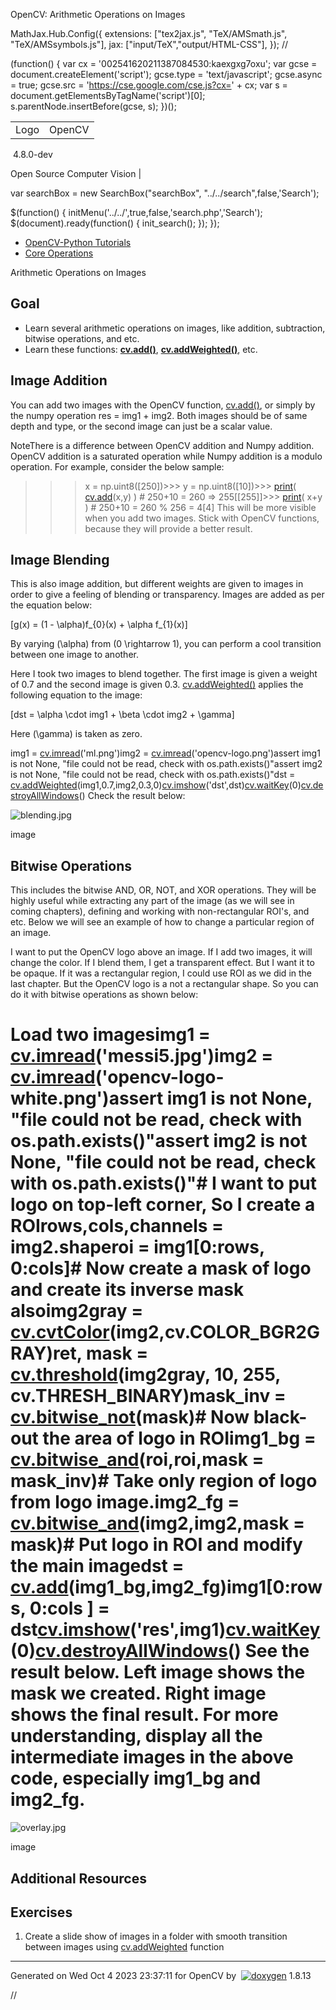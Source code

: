 

OpenCV: Arithmetic Operations on Images

 MathJax.Hub.Config({
 extensions: ["tex2jax.js", "TeX/AMSmath.js", "TeX/AMSsymbols.js"],
 jax: ["input/TeX","output/HTML-CSS"],
});
//<![CDATA[
MathJax.Hub.Config(
{
 TeX: {
 Macros: {
 matTT: [ "\\[ \\left|\\begin{array}{ccc} #1 & #2 & #3\\\\ #4 & #5 & #6\\\\ #7 & #8 & #9 \\end{array}\\right| \\]", 9],
 fork: ["\\left\\{ \\begin{array}{l l} #1 & \\mbox{#2}\\\\ #3 & \\mbox{#4}\\\\ \\end{array} \\right.", 4],
 forkthree: ["\\left\\{ \\begin{array}{l l} #1 & \\mbox{#2}\\\\ #3 & \\mbox{#4}\\\\ #5 & \\mbox{#6}\\\\ \\end{array} \\right.", 6],
 forkfour: ["\\left\\{ \\begin{array}{l l} #1 & \\mbox{#2}\\\\ #3 & \\mbox{#4}\\\\ #5 & \\mbox{#6}\\\\ #7 & \\mbox{#8}\\\\ \\end{array} \\right.", 8],
 vecthree: ["\\begin{bmatrix} #1\\\\ #2\\\\ #3 \\end{bmatrix}", 3],
 vecthreethree: ["\\begin{bmatrix} #1 & #2 & #3\\\\ #4 & #5 & #6\\\\ #7 & #8 & #9 \\end{bmatrix}", 9],
 cameramatrix: ["#1 = \\begin{bmatrix} f\_x & 0 & c\_x\\\\ 0 & f\_y & c\_y\\\\ 0 & 0 & 1 \\end{bmatrix}", 1],
 distcoeffs: ["(k\_1, k\_2, p\_1, p\_2[, k\_3[, k\_4, k\_5, k\_6 [, s\_1, s\_2, s\_3, s\_4[, \\tau\_x, \\tau\_y]]]]) \\text{ of 4, 5, 8, 12 or 14 elements}"],
 distcoeffsfisheye: ["(k\_1, k\_2, k\_3, k\_4)"],
 hdotsfor: ["\\dots", 1],
 mathbbm: ["\\mathbb{#1}", 1],
 bordermatrix: ["\\matrix{#1}", 1]
 }
 }
}
);
//]]>

 (function() {
 var cx = '002541620211387084530:kaexgxg7oxu';
 var gcse = document.createElement('script');
 gcse.type = 'text/javascript';
 gcse.async = true;
 gcse.src = 'https://cse.google.com/cse.js?cx=' + cx;
 var s = document.getElementsByTagName('script')[0];
 s.parentNode.insertBefore(gcse, s);
 })();

|  |  |
| --- | --- |
| Logo | OpenCV
 4.8.0-dev

Open Source Computer Vision |

var searchBox = new SearchBox("searchBox", "../../search",false,'Search');

$(function() {
 initMenu('../../',true,false,'search.php','Search');
 $(document).ready(function() { init\_search(); });
});

* [OpenCV-Python Tutorials](../../d6/d00/tutorial_py_root.html "../../d6/d00/tutorial_py_root.html")
* [Core Operations](../../d7/d16/tutorial_py_table_of_contents_core.html "../../d7/d16/tutorial_py_table_of_contents_core.html")

Arithmetic Operations on Images  

## Goal

* Learn several arithmetic operations on images, like addition, subtraction, bitwise operations, and etc.
* Learn these functions: **[cv.add()](../../d2/de8/group__core__array.html#ga10ac1bfb180e2cfda1701d06c24fdbd6 "Calculates the per-element sum of two arrays or an array and a scalar. ")**, **[cv.addWeighted()](../../d2/de8/group__core__array.html#gafafb2513349db3bcff51f54ee5592a19 "Calculates the weighted sum of two arrays. ")**, etc.

## Image Addition

You can add two images with the OpenCV function, [cv.add()](../../d2/de8/group__core__array.html#ga10ac1bfb180e2cfda1701d06c24fdbd6 "Calculates the per-element sum of two arrays or an array and a scalar. "), or simply by the numpy operation res = img1 + img2. Both images should be of same depth and type, or the second image can just be a scalar value.

NoteThere is a difference between OpenCV addition and Numpy addition. OpenCV addition is a saturated operation while Numpy addition is a modulo operation.
For example, consider the below sample: 

>>> x = np.uint8([250])>>> y = np.uint8([10])>>> [print](../../df/d57/namespacecv_1_1dnn.html#a43417dcaeb3c1e2a09b9d948e234c366 "../../df/d57/namespacecv_1_1dnn.html#a43417dcaeb3c1e2a09b9d948e234c366")( [cv.add](../../d2/de8/group__core__array.html#ga10ac1bfb180e2cfda1701d06c24fdbd6 "../../d2/de8/group__core__array.html#ga10ac1bfb180e2cfda1701d06c24fdbd6")(x,y) ) # 250+10 = 260 => 255[[255]]>>> [print](../../df/d57/namespacecv_1_1dnn.html#a43417dcaeb3c1e2a09b9d948e234c366 "../../df/d57/namespacecv_1_1dnn.html#a43417dcaeb3c1e2a09b9d948e234c366")( x+y ) # 250+10 = 260 % 256 = 4[4] This will be more visible when you add two images. Stick with OpenCV functions, because they will provide a better result.

## Image Blending

This is also image addition, but different weights are given to images in order to give a feeling of blending or transparency. Images are added as per the equation below:

\[g(x) = (1 - \alpha)f\_{0}(x) + \alpha f\_{1}(x)\]

By varying \(\alpha\) from \(0 \rightarrow 1\), you can perform a cool transition between one image to another.

Here I took two images to blend together. The first image is given a weight of 0.7 and the second image is given 0.3. [cv.addWeighted()](../../d2/de8/group__core__array.html#gafafb2513349db3bcff51f54ee5592a19 "Calculates the weighted sum of two arrays. ") applies the following equation to the image:

\[dst = \alpha \cdot img1 + \beta \cdot img2 + \gamma\]

Here \(\gamma\) is taken as zero. 

img1 = [cv.imread](../../d4/da8/group__imgcodecs.html#ga288b8b3da0892bd651fce07b3bbd3a56 "../../d4/da8/group__imgcodecs.html#ga288b8b3da0892bd651fce07b3bbd3a56")('ml.png')img2 = [cv.imread](../../d4/da8/group__imgcodecs.html#ga288b8b3da0892bd651fce07b3bbd3a56 "../../d4/da8/group__imgcodecs.html#ga288b8b3da0892bd651fce07b3bbd3a56")('opencv-logo.png')assert img1 is not None, "file could not be read, check with os.path.exists()"assert img2 is not None, "file could not be read, check with os.path.exists()"dst = [cv.addWeighted](../../d2/de8/group__core__array.html#gafafb2513349db3bcff51f54ee5592a19 "../../d2/de8/group__core__array.html#gafafb2513349db3bcff51f54ee5592a19")(img1,0.7,img2,0.3,0)[cv.imshow](../../df/d24/group__highgui__opengl.html#gaae7e90aa3415c68dba22a5ff2cefc25d "../../df/d24/group__highgui__opengl.html#gaae7e90aa3415c68dba22a5ff2cefc25d")('dst',dst)[cv.waitKey](../../d7/dfc/group__highgui.html#ga5628525ad33f52eab17feebcfba38bd7 "../../d7/dfc/group__highgui.html#ga5628525ad33f52eab17feebcfba38bd7")(0)[cv.destroyAllWindows](../../d7/dfc/group__highgui.html#ga6b7fc1c1a8960438156912027b38f481 "../../d7/dfc/group__highgui.html#ga6b7fc1c1a8960438156912027b38f481")() Check the result below:

![blending.jpg](../../blending.jpg)

image
## Bitwise Operations

This includes the bitwise AND, OR, NOT, and XOR operations. They will be highly useful while extracting any part of the image (as we will see in coming chapters), defining and working with non-rectangular ROI's, and etc. Below we will see an example of how to change a particular region of an image.

I want to put the OpenCV logo above an image. If I add two images, it will change the color. If I blend them, I get a transparent effect. But I want it to be opaque. If it was a rectangular region, I could use ROI as we did in the last chapter. But the OpenCV logo is a not a rectangular shape. So you can do it with bitwise operations as shown below: 

# Load two imagesimg1 = [cv.imread](../../d4/da8/group__imgcodecs.html#ga288b8b3da0892bd651fce07b3bbd3a56 "../../d4/da8/group__imgcodecs.html#ga288b8b3da0892bd651fce07b3bbd3a56")('messi5.jpg')img2 = [cv.imread](../../d4/da8/group__imgcodecs.html#ga288b8b3da0892bd651fce07b3bbd3a56 "../../d4/da8/group__imgcodecs.html#ga288b8b3da0892bd651fce07b3bbd3a56")('opencv-logo-white.png')assert img1 is not None, "file could not be read, check with os.path.exists()"assert img2 is not None, "file could not be read, check with os.path.exists()"# I want to put logo on top-left corner, So I create a ROIrows,cols,channels = img2.shaperoi = img1[0:rows, 0:cols]# Now create a mask of logo and create its inverse mask alsoimg2gray = [cv.cvtColor](../../d8/d01/group__imgproc__color__conversions.html#ga397ae87e1288a81d2363b61574eb8cab "../../d8/d01/group__imgproc__color__conversions.html#ga397ae87e1288a81d2363b61574eb8cab")(img2,cv.COLOR\_BGR2GRAY)ret, mask = [cv.threshold](../../d7/d1b/group__imgproc__misc.html#gae8a4a146d1ca78c626a53577199e9c57 "../../d7/d1b/group__imgproc__misc.html#gae8a4a146d1ca78c626a53577199e9c57")(img2gray, 10, 255, cv.THRESH\_BINARY)mask\_inv = [cv.bitwise\_not](../../d2/de8/group__core__array.html#ga0002cf8b418479f4cb49a75442baee2f "../../d2/de8/group__core__array.html#ga0002cf8b418479f4cb49a75442baee2f")(mask)# Now black-out the area of logo in ROIimg1\_bg = [cv.bitwise\_and](../../d2/de8/group__core__array.html#ga60b4d04b251ba5eb1392c34425497e14 "../../d2/de8/group__core__array.html#ga60b4d04b251ba5eb1392c34425497e14")(roi,roi,mask = mask\_inv)# Take only region of logo from logo image.img2\_fg = [cv.bitwise\_and](../../d2/de8/group__core__array.html#ga60b4d04b251ba5eb1392c34425497e14 "../../d2/de8/group__core__array.html#ga60b4d04b251ba5eb1392c34425497e14")(img2,img2,mask = mask)# Put logo in ROI and modify the main imagedst = [cv.add](../../d2/de8/group__core__array.html#ga10ac1bfb180e2cfda1701d06c24fdbd6 "../../d2/de8/group__core__array.html#ga10ac1bfb180e2cfda1701d06c24fdbd6")(img1\_bg,img2\_fg)img1[0:rows, 0:cols ] = dst[cv.imshow](../../df/d24/group__highgui__opengl.html#gaae7e90aa3415c68dba22a5ff2cefc25d "../../df/d24/group__highgui__opengl.html#gaae7e90aa3415c68dba22a5ff2cefc25d")('res',img1)[cv.waitKey](../../d7/dfc/group__highgui.html#ga5628525ad33f52eab17feebcfba38bd7 "../../d7/dfc/group__highgui.html#ga5628525ad33f52eab17feebcfba38bd7")(0)[cv.destroyAllWindows](../../d7/dfc/group__highgui.html#ga6b7fc1c1a8960438156912027b38f481 "../../d7/dfc/group__highgui.html#ga6b7fc1c1a8960438156912027b38f481")() See the result below. Left image shows the mask we created. Right image shows the final result. For more understanding, display all the intermediate images in the above code, especially img1\_bg and img2\_fg.

![overlay.jpg](../../overlay.jpg)

image
## Additional Resources

## Exercises

1. Create a slide show of images in a folder with smooth transition between images using [cv.addWeighted](../../d2/de8/group__core__array.html#gafafb2513349db3bcff51f54ee5592a19 "Calculates the weighted sum of two arrays. ") function

---

Generated on Wed Oct 4 2023 23:37:11 for OpenCV by  [![doxygen](../../doxygen.png)](http://www.doxygen.org/index.html "http://www.doxygen.org/index.html") 1.8.13

//<![CDATA[
addTutorialsButtons();
//]]>

